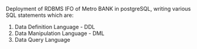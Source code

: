 Deployment of RDBMS IFO of Metro BANK in postgreSQL, writing various SQL statements which are:
1. Data Definition Language - DDL
2. Data Manipulation Language -  DML
3. Data Query Language
